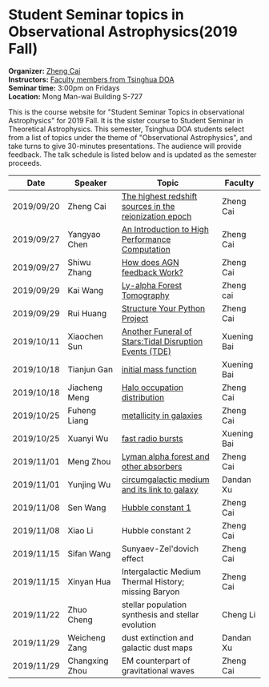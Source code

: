 # Student Seminar topics in Observational Astrophysics(2019 Fall)  
**Organizer:** [Zheng Cai](http://sancerre.as.arizona.edu/~caiz/Home/Welcome.html)  
**Instructors:** [Faculty members from Tsinghua DOA](http://astro.tsinghua.edu.cn/index.php/people-faculty)  
**Seminar time:** 3:00pm on Fridays  
**Location:** Mong Man-wai Building S-727  

This is the course website for "Student Seminar Topics in observational Astrophysics" for 2019 Fall. It is the sister course to Student Seminar in Theoretical Astrophysics. This semester, Tsinghua DOA students select from a list of topics under the theme of "Observational Astrophysics", and take turns to give 30-minutes presentations. The audience will provide feedback. The talk schedule is listed below and is updated as the semester proceeds.  

| **Date** | **Speaker** | **Topic** | **Faculty** |  
| ---------- | ---------- | --------------------------------------------------------- | ---------- |  
| 2019/09/20 | Zheng Cai | [The highest redshift sources in the reionization epoch](https://github.com/TsinghuaHighzTeam/TsinghuaHighzTeam.github.io/raw/master/_includes/StudentSeminarSlices/ZhengCai.pdf) | Zheng Cai |  
| 2019/09/27 | Yangyao Chen | [An Introduction to High Performance Computation](https://github.com/TsinghuaHighzTeam/TsinghuaHighzTeam.github.io/raw/master/_includes/StudentSeminarSlices/YangyaoChen.pptx) | Zheng Cai |  
| 2019/09/27 | Shiwu Zhang | [How does AGN feedback Work?](https://github.com/TsinghuaHighzTeam/TsinghuaHighzTeam.github.io/raw/master/_includes/StudentSeminarSlices/ShiwuZhang.pptx) | Zheng Cai |  
| 2019/09/29 | Kai Wang | [Ly-alpha Forest Tomography](https://github.com/TsinghuaHighzTeam/TsinghuaHighzTeam.github.io/raw/master/_includes/StudentSeminarSlices/KaiWang.key) | Zheng cai |  
| 2019/09/29 | Rui Huang | [Structure Your Python Project](https://github.com/TsinghuaHighzTeam/TsinghuaHighzTeam.github.io/raw/master/_includes/StudentSeminarSlices/RuiHuang.html) | Zheng Cai |  
| 2019/10/11 | Xiaochen Sun | [Another Funeral of Stars:Tidal Disruption Events (TDE)](https://github.com/TsinghuaHighzTeam/TsinghuaHighzTeam.github.io/raw/master/_includes/StudentSeminarSlices/XiaochenSun.pdf) | Xuening Bai |
| 2019/10/18 | Tianjun Gan | [initial mass function](https://github.com/TsinghuaHighzTeam/TsinghuaHighzTeam.github.io/raw/master/_includes/StudentSeminarSlices/TianjunGan.pptx) | Xuening Bai |
| 2019/10/18 | Jiacheng Meng | [Halo occupation distribution](https://github.com/TsinghuaHighzTeam/TsinghuaHighzTeam.github.io/raw/master/_includes/StudentSeminarSlices/JiachengMeng.key) | Zheng Cai |
| 2019/10/25 | Fuheng Liang | [metallicity in galaxies](https://github.com/TsinghuaHighzTeam/TsinghuaHighzTeam.github.io/raw/master/_includes/StudentSeminarSlices/FuhengLiang.pptx) | Zheng Cai |
| 2019/10/25 | Xuanyi Wu | [fast radio bursts](https://github.com/TsinghuaHighzTeam/TsinghuaHighzTeam.github.io/raw/master/_includes/StudentSeminarSlices/XuanyiWu.pptx) | Xuening Bai |
| 2019/11/01 | Meng Zhou | [Lyman alpha forest and other absorbers](https://github.com/TsinghuaHighzTeam/TsinghuaHighzTeam.github.io/raw/master/_includes/StudentSeminarSlices/MengZhou.pptx) | Zheng Cai |
| 2019/11/01 | Yunjing Wu | [circumgalactic medium and its link to galaxy](https://github.com/TsinghuaHighzTeam/TsinghuaHighzTeam.github.io/raw/master/_includes/StudentSeminarSlices/YunjingWu.pptx) | Dandan Xu |
| 2019/11/08 | Sen Wang | [Hubble constant 1](https://github.com/TsinghuaHighzTeam/TsinghuaHighzTeam.github.io/raw/master/_includes/StudentSeminarSlices/SenWang.pptx) | Zheng Cai |
| 2019/11/08 | Xiao Li | Hubble constant 2 | Zheng Cai |
| 2019/11/15 | Sifan Wang | Sunyaev-Zel'dovich effect | Zheng Cai |
| 2019/11/15 | Xinyan Hua | Intergalactic Medium Thermal History; missing Baryon | Zheng Cai |
| 2019/11/22 | Zhuo Cheng | stellar population synthesis and stellar evolution  | Cheng Li |
| 2019/11/29 | Weicheng Zang | dust extinction and galactic dust maps | Dandan Xu |
| 2019/11/29 | Changxing Zhou | EM counterpart of gravitational waves | Zheng Cai |
